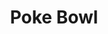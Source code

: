 ---
title: "Poke Bowl"
type: "recipe"
tags: 
  - hawaiian
  - japanese
  - fish
  - easy
  - rice
  - fitmeal
image: "image.jpg"
---